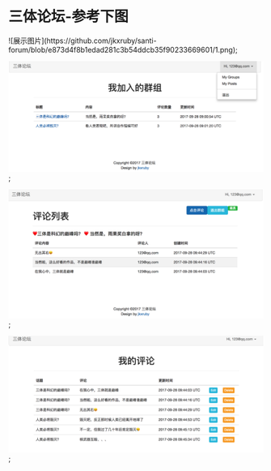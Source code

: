 <h1>三体论坛-参考下图</h1>
![展示图片](https://github.com/jkxruby/santi-forum/blob/e873d4f8b1edad281c3b54ddcb35f90233669601/1.png);

![展示图片](https://github.com/jkxruby/santi-forum/blob/e873d4f8b1edad281c3b54ddcb35f90233669601/2.png);

![展示图片](https://github.com/jkxruby/santi-forum/blob/e873d4f8b1edad281c3b54ddcb35f90233669601/3.png);

![展示图片](https://github.com/jkxruby/santi-forum/blob/e873d4f8b1edad281c3b54ddcb35f90233669601/4.png);
